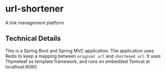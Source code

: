 # url-shortener
A link management platform

## Technical Details
This is a Spring Boot and Spring MVC application. The application uses Redis to keep a mapping between `original url` and `shortened url`. It uses Thymeleaf as template framework, and runs on embedded Tomcat at localhost:8080. 
